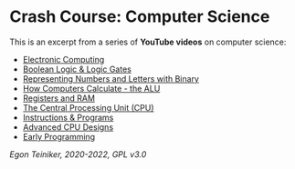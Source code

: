 # Crash Course: Computer Science

This is an excerpt from a series of **YouTube videos** on computer science:

* [Electronic Computing](https://youtu.be/LN0ucKNX0hc)
* [Boolean Logic & Logic Gates](https://youtu.be/gI-qXk7XojA)
* [Representing Numbers and Letters with Binary](https://youtu.be/1GSjbWt0c9M)
* [How Computers Calculate - the ALU](https://youtu.be/1I5ZMmrOfnA)
* [Registers and RAM](https://youtu.be/fpnE6UAfbtU)
* [The Central Processing Unit (CPU)](https://youtu.be/FZGugFqdr60)
* [Instructions & Programs](https://youtu.be/zltgXvg6r3k)
* [Advanced CPU Designs](https://youtu.be/rtAlC5J1U40)
* [Early Programming](https://youtu.be/nwDq4adJwzM)

*Egon Teiniker, 2020-2022, GPL v3.0* 
